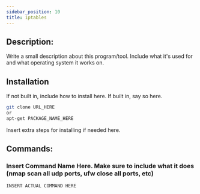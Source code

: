 ```yaml
---
sidebar_position: 10
title: iptables
---
```


## Description:
Write a small description about this program/tool. Include what it's used for and what operating system it works on. 

## Installation
If not built in, include how to install here. If built in, say so here.
```bash
git clone URL_HERE 
or 
apt-get PACKAGE_NAME_HERE
```
Insert extra steps for installing if needed here. 

## Commands:

### Insert Command Name Here. Make sure to include what it does (nmap scan all udp ports, ufw close all ports, etc)
```bash
INSERT ACTUAL COMMAND HERE
```